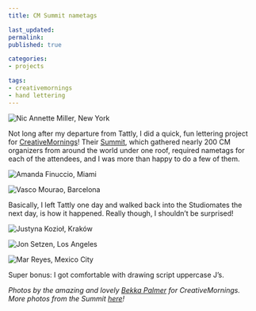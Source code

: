 ```yaml
---
title: CM Summit nametags

last_updated: 
permalink: 
published: true

categories:
- projects

tags:
- creativemornings
- hand lettering
---
```


![Nic Annette Miller, New York](/assets/images/2014-10-15-CM-Summit-nametags-nic.jpg)

Not long after my departure from Tattly, I did a quick, fun lettering project for [CreativeMornings](http://creativemornings.com)! Their [Summit](http://ink361.com/app/tag/cmsummit14), which gathered nearly 200 CM organizers from around the world under one roof, required nametags for each of the attendees, and I was more than happy to do a few of them. 

![Amanda Finuccio, Miami](/assets/images/2014-10-15-CM-Summit-nametags-amanda.jpg)

![Vasco Mourao, Barcelona](/assets/images/2014-10-15-CM-Summit-nametags-vasco.jpg)

Basically, I left Tattly one day and walked back into the Studiomates the next day, is how it happened. Really though, I shouldn’t be surprised!

![Justyna Kozioł, Kraków](/assets/images/2014-10-15-CM-Summit-nametags-justyna.jpg)

![Jon Setzen, Los Angeles](/assets/images/2014-10-15-CM-Summit-nametags-jon.jpg)

![Mar Reyes, Mexico City](/assets/images/2014-10-15-CM-Summit-nametags-mar.jpg)

Super bonus: I got comfortable with drawing script uppercase J’s. 

*Photos by the amazing and lovely [Bekka Palmer](http://bekkapalmer.com) for CreativeMornings.  
More photos from the Summit [here](https://www.flickr.com/photos/creativemornings/)!*
